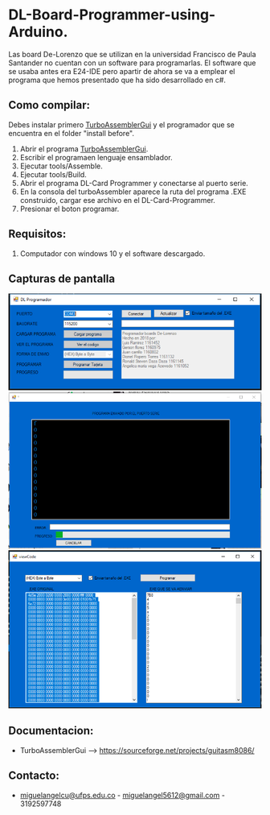 DL-Board-Programmer-using-Arduino.
==========

Las board De-Lorenzo que se utilizan en la universidad Francisco de Paula Santander no cuentan con un software para programarlas.
El software que se usaba antes era E24-IDE pero apartir de ahora se va a emplear
el programa que hemos presentado que ha sido desarrollado en c#.

Como compilar:
-------------------
Debes instalar primero [TurboAssemblerGui](https://sourceforge.net/projects/guitasm8086/) y el programador que se encuentra en el folder "install before".
1. Abrir el programa [TurboAssemblerGui](https://sourceforge.net/projects/guitasm8086/).
2. Escribir el programaen lenguaje ensamblador.
3. Ejecutar tools/Assemble.
4. Ejecutar tools/Build.
5. Abrir el programa DL-Card Programmer y conectarse al puerto serie.
6. En la consola del turboAssembler aparece la ruta del programa .EXE construido, cargar ese archivo en el DL-Card-Programmer.
7. Presionar el boton programar.

Requisitos:
--------------------
1. Computador con windows 10 y el software descargado.

Capturas de pantalla
--------------------
![Formulario principal](https://raw.githubusercontent.com/miguel5612/DL-card-programmer/master/Ext/Base.PNG)
![Formulario ver codigo](https://raw.githubusercontent.com/miguel5612/DL-card-programmer/master/Ext/Programming.PNG)
![Formulario programando tarjeta](https://raw.githubusercontent.com/miguel5612/DL-card-programmer/master/Ext/viewProgram.PNG)

Documentacion:
--------------------
+ TurboAssemblerGui  --> https://sourceforge.net/projects/guitasm8086/

Contacto:
--------------------

+ miguelangelcu@ufps.edu.co - miguelangel5612@gmail.com - 3192597748
